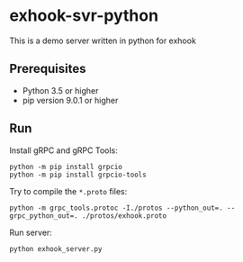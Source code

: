 # exhook-svr-python

This is a demo server written in python for exhook

## Prerequisites

- Python 3.5 or higher
- pip version 9.0.1 or higher

## Run

Install gRPC and gRPC Tools:

```
python -m pip install grpcio
python -m pip install grpcio-tools
```
Try to compile the `*.proto` files:

```
python -m grpc_tools.protoc -I./protos --python_out=. --grpc_python_out=. ./protos/exhook.proto
```

Run server:

```
python exhook_server.py
```
